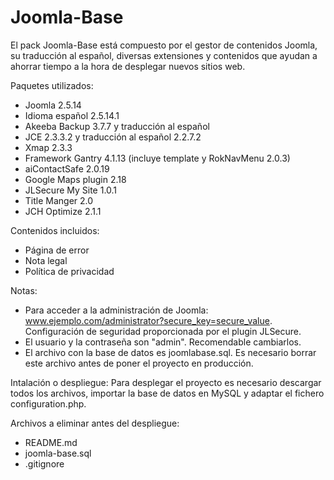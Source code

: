 Joomla-Base
===========

El pack Joomla-Base está compuesto por el gestor de contenidos Joomla, su traducción al español, diversas extensiones y contenidos que ayudan a ahorrar tiempo a la hora de desplegar nuevos sitios web.

Paquetes utilizados:
- Joomla 2.5.14
- Idioma español 2.5.14.1
- Akeeba Backup 3.7.7 y traducción al español
- JCE 2.3.3.2 y traducción al español 2.2.7.2
- Xmap 2.3.3
- Framework Gantry 4.1.13 (incluye template y RokNavMenu 2.0.3)
- aiContactSafe 2.0.19
- Google Maps plugin 2.18
- JLSecure My Site 1.0.1
- Title Manger 2.0
- JCH Optimize 2.1.1

Contenidos incluidos:
- Página de error
- Nota legal
- Política de privacidad

Notas:
- Para acceder a la administración de Joomla: www.ejemplo.com/administrator?secure_key=secure_value. Configuración de seguridad proporcionada por el plugin JLSecure.
- El usuario y la contraseña son "admin". Recomendable cambiarlos.
- El archivo con la base de datos es joomlabase.sql. Es necesario borrar este archivo antes de poner el proyecto en producción.

Intalación o despliegue:
Para desplegar el proyecto es necesario descargar todos los archivos, importar la base de datos en MySQL y adaptar el fichero configuration.php.

Archivos a eliminar antes del despliegue:
- README.md
- joomla-base.sql
- .gitignore
